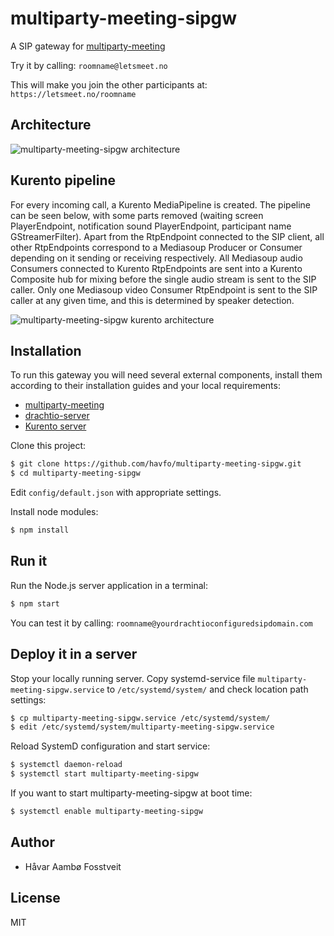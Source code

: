 # multiparty-meeting-sipgw

A SIP gateway for [multiparty-meeting](https://github.com/havfo/multiparty-meeting)

Try it by calling: `roomname@letsmeet.no`

This will make you join the other participants at: `https://letsmeet.no/roomname`

## Architecture
![multiparty-meeting-sipgw architecture](https://raw.githubusercontent.com/havfo/multiparty-meeting-sipgw/master/doc/multiparty-meeting-sipgw.png "multiparty-meeting-sipgw architecture")

## Kurento pipeline

For every incoming call, a Kurento MediaPipeline is created. The pipeline can be seen below, with some parts removed (waiting screen PlayerEndpoint, notification sound PlayerEndpoint, participant name GStreamerFilter). Apart from the RtpEndpoint connected to the SIP client, all other RtpEndpoints correspond to a Mediasoup Producer or Consumer depending on it sending or receiving respectively. All Mediasoup audio Consumers connected to Kurento RtpEndpoints are sent into a Kurento Composite hub for mixing before the single audio stream is sent to the SIP caller. Only one Mediasoup video Consumer RtpEndpoint is sent to the SIP caller at any given time, and this is determined by speaker detection.

![multiparty-meeting-sipgw kurento architecture](https://raw.githubusercontent.com/havfo/multiparty-meeting-sipgw/master/doc/multiparty-meeting-sipgw-kurento.png "multiparty-meeting-sipgw kurento architecture")

## Installation

To run this gateway you will need several external components, install them according to their installation guides and your local requirements:
* [multiparty-meeting](https://github.com/havfo/multiparty-meeting)
* [drachtio-server](https://github.com/davehorton/drachtio-server)
* [Kurento server](https://doc-kurento.readthedocs.io/en/stable/user/installation.html)


Clone this project:

```bash
$ git clone https://github.com/havfo/multiparty-meeting-sipgw.git
$ cd multiparty-meeting-sipgw
```

Edit `config/default.json` with appropriate settings.

Install node modules:

```bash
$ npm install
```

## Run it

Run the Node.js server application in a terminal:

```bash
$ npm start
```

You can test it by calling: `roomname@yourdrachtioconfiguredsipdomain.com`

## Deploy it in a server

Stop your locally running server. Copy systemd-service file `multiparty-meeting-sipgw.service` to `/etc/systemd/system/` and check location path settings:

```bash
$ cp multiparty-meeting-sipgw.service /etc/systemd/system/
$ edit /etc/systemd/system/multiparty-meeting-sipgw.service
```

Reload SystemD configuration and start service:

```bash
$ systemctl daemon-reload
$ systemctl start multiparty-meeting-sipgw
```

If you want to start multiparty-meeting-sipgw at boot time:

```bash
$ systemctl enable multiparty-meeting-sipgw
```

## Author

* Håvar Aambø Fosstveit


## License

MIT


